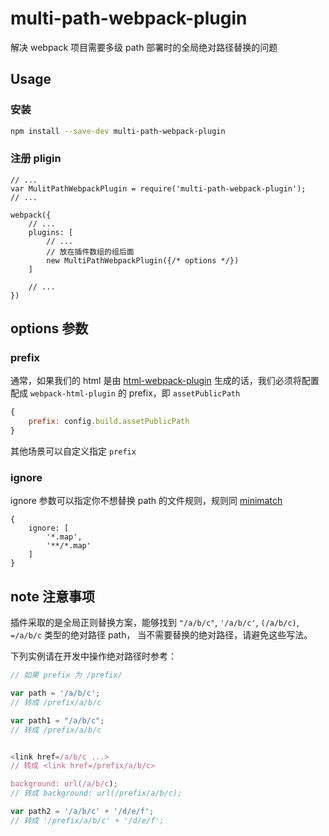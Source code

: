 # multi-path-webpack-plugin

解决 webpack 项目需要多级 path 部署时的全局绝对路径替换的问题

## Usage

### 安装

```bash
npm install --save-dev multi-path-webpack-plugin
```

### 注册 pligin

```
// ...
var MulitPathWebpackPlugin = require('multi-path-webpack-plugin');
// ...

webpack({
    // ...
    plugins: [
        // ...
        // 放在插件数组的组后面
        new MultiPathWebpackPlugin({/* options */})
    ]

    // ...
})
```

## options 参数

### prefix

通常，如果我们的 html 是由 [html-webpack-plugin](https://github.com/jantimon/html-webpack-plugin) 生成的话，我们必须将配置配成 `webpack-html-plugin` 的 prefix，即 `assetPublicPath`

```js
{
    prefix: config.build.assetPublicPath
}
```
其他场景可以自定义指定 `prefix`


###  ignore

ignore 参数可以指定你不想替换 path 的文件规则，规则同 [minimatch](https://github.com/isaacs/minimatch)

```
{
    ignore: [
        '*.map',
        '**/*.map'
    ]
}
```


## note 注意事项

插件采取的是全局正则替换方案，能够找到 `"/a/b/c"`, `'/a/b/c'`, `(/a/b/c)`, `=/a/b/c` 类型的绝对路径 path， 当不需要替换的绝对路径，请避免这些写法。

下列实例请在开发中操作绝对路径时参考：

``` js
// 如果 prefix 为 /prefix/

var path = '/a/b/c';
// 转成 /prefix/a/b/c

var path1 = "/a/b/c";
// 转成 /prefix/a/b/c


<link href=/a/b/c ...>
// 转成 <link href=/prefix/a/b/c>

background: url(/a/b/c);
// 转成 background: url(/prefix/a/b/c);

var path2 = '/a/b/c' + '/d/e/f';
// 转成 '/prefix/a/b/c' + '/d/e/f';


```


